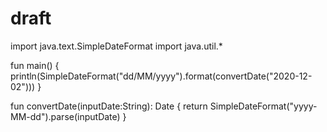 # draft
import java.text.SimpleDateFormat
import java.util.*

fun main() {
    println(SimpleDateFormat("dd/MM/yyyy").format(convertDate("2020-12-02")))
}

fun convertDate(inputDate:String): Date {
    return SimpleDateFormat("yyyy-MM-dd").parse(inputDate)
}
